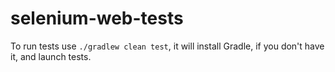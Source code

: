 # selenium-web-tests

To run tests use ```./gradlew clean test```, it will install Gradle, if you don't have it, and launch tests.
